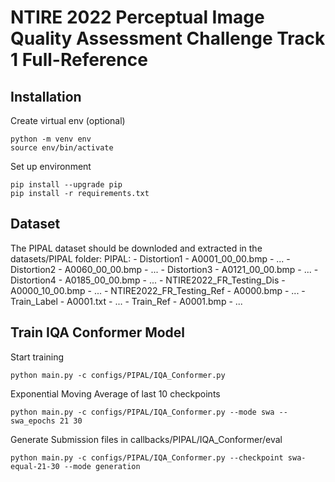 # NTIRE 2022 Perceptual Image Quality Assessment Challenge Track 1 Full-Reference

## Installation

Create virtual env (optional)
```
python -m venv env
source env/bin/activate
```

Set up environment
```
pip install --upgrade pip
pip install -r requirements.txt
```

## Dataset

The PIPAL dataset should be downloded and extracted in the datasets/PIPAL folder:
PIPAL:
    - Distortion1
        - A0001_00_00.bmp
        - ...
    - Distortion2
        - A0060_00_00.bmp
        - ...
    - Distortion3
        - A0121_00_00.bmp
        - ...
    - Distortion4
        - A0185_00_00.bmp
        - ...
    - NTIRE2022_FR_Testing_Dis
        - A0000_10_00.bmp
        - ...
    - NTIRE2022_FR_Testing_Ref
        - A0000.bmp
        - ...
    - Train_Label
        - A0001.txt
        - ...
    - Train_Ref
        - A0001.bmp
        - ...

## Train IQA Conformer Model

Start training
```
python main.py -c configs/PIPAL/IQA_Conformer.py
```

Exponential Moving Average of last 10 checkpoints
```
python main.py -c configs/PIPAL/IQA_Conformer.py --mode swa --swa_epochs 21 30
```

Generate Submission files in callbacks/PIPAL/IQA_Conformer/eval
```
python main.py -c configs/PIPAL/IQA_Conformer.py --checkpoint swa-equal-21-30 --mode generation
```

